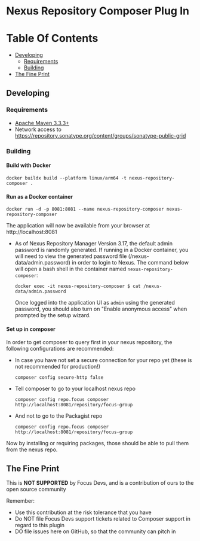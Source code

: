 <!--
  Focused Devs - 2024
-->
# Nexus Repository Composer Plug In

# Table Of Contents
* [Developing](#developing)
   * [Requirements](#requirements)
   * [Building](#building)
* [The Fine Print](#the-fine-print)

## Developing

### Requirements

* [Apache Maven 3.3.3+](https://maven.apache.org/install.html)
* Network access to https://repository.sonatype.org/content/groups/sonatype-public-grid

### Building

#### Build with Docker

    docker buildx build --platform linux/arm64 -t nexus-repository-composer .

#### Run as a Docker container

    docker run -d -p 8081:8081 --name nexus-repository-composer nexus-repository-composer 

The application will now be available from your browser at http://localhost:8081

* As of Nexus Repository Manager Version 3.17, the default admin password is randomly generated.
  If running in a Docker container, you will need to view the generated password file 
  (/nexus-data/admin.password) in order to login to Nexus. The command below will open a bash shell 
  in the container named `nexus-repository-composer`:

      docker exec -it nexus-repository-composer $ cat /nexus-data/admin.password 
      
  Once logged into the application UI as `admin` using the generated password, you should also 
  turn on "Enable anonymous access" when prompted by the setup wizard.

#### Set up in composer

In order to get composer to query first in your nexus repository, the following
configurations are recommended:

* In case you have not set a secure connection for your repo yet (these is not recommended for production!)

      composer config secure-http false
* Tell composer to go to your localhost nexus repo
      
      composer config repo.focus composer http://localhost:8081/repository/focus-group
* And not to go to the Packagist repo
  
      composer config repo.focus composer http://localhost:8081/repository/focus-group

Now by installing or requiring packages, those should be able to pull them from the nexus repo.

## The Fine Print

This is **NOT SUPPORTED** by Focus Devs, and is a contribution of ours
to the open source community

Remember:

* Use this contribution at the risk tolerance that you have
* Do NOT file Focus Devs support tickets related to Composer support in regard to this plugin
* DO file issues here on GitHub, so that the community can pitch in